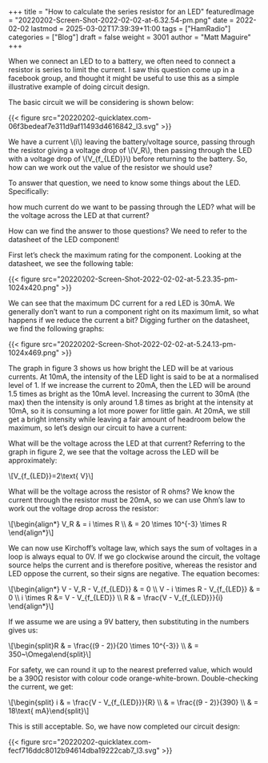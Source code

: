 +++
title = "How to calculate the series resistor for an LED"
featuredImage = "20220202-Screen-Shot-2022-02-02-at-6.32.54-pm.png"
date = 2022-02-02
lastmod = 2025-03-02T17:39:39+11:00
tags = ["HamRadio"]
categories = ["Blog"]
draft = false
weight = 3001
author = "Matt Maguire"
+++

When we connect an LED to to a battery, we often need to connect a resistor is series to limit the current. I saw this question come up in a facebook group, and thought it might be useful to use this as a simple illustrative example of doing circuit design.

The basic circuit we will be considering is shown below:

{{< figure src="20220202-quicklatex.com-06f3bedeaf7e311d9af11493d4616842_l3.svg" >}}

We have a current \\(i\\) leaving the battery/voltage source, passing through the resistor giving a voltage drop of \\(V\_R\\), then passing through the LED with a voltage drop of \\(V\_{f\_{LED}}\\) before returning to the battery. So, how can we work out the value of the resistor we should use?

To answer that question, we need to know some things about the LED. Specifically:

how much current do we want to be passing through the LED?
what will be the voltage across the LED at that current?

How can we find the answer to those questions? We need to refer to the datasheet of the LED component!

First let’s check the maximum rating for the component. Looking at the datasheet, we see the following table:

{{< figure src="20220202-Screen-Shot-2022-02-02-at-5.23.35-pm-1024x420.png" >}}

We can see that the maximum DC current for a red LED is 30mA. We generally don’t want to run a component right on its maximum limit, so what happens if we reduce the current a bit? Digging further on the datasheet, we find the following graphs:

{{< figure src="20220202-Screen-Shot-2022-02-02-at-5.24.13-pm-1024x469.png" >}}

The graph in figure 3 shows us how bright the LED will be at various currents. At 10mA, the intensity of the LED light is said to be at a normalised level of 1. If we increase the current to 20mA, then the LED will be around 1.5 times as bright as the 10mA level. Increasing the current to 30mA (the max) then the intensity is only around 1.8 times as bright at the intensity at 10mA, so it is consuming a lot more power for little gain. At 20mA, we still get a bright intensity while leaving a fair amount of headroom below the maximum, so let’s design our circuit to have a current:

What will be the voltage across the LED at that current? Referring to the graph in figure 2, we see that the voltage across the LED will be approximately:

\\[V\_{f\_{LED}}=2\text{ V}\\]

What will be the voltage across the resistor of R ohms? We know the current through the resistor must be 20mA, so we can use Ohm’s law to work out the voltage drop across the resistor:

\\[\begin{align\*}
        V\_R & = i \times R \\\\
        & = 20 \times 10^{-3} \times R
        \end{align\*}\\]

We can now use Kirchoff’s voltage law, which says the sum of voltages in a loop is always equal to 0V. If we go clockwise around the circuit, the voltage source helps the current and is therefore positive, whereas the resistor and LED oppose the current, so their signs are negative. The equation becomes:

\\[\begin{align\*}
        V - V\_R - V\_{f\_{LED}} & = 0 \\\\
        V - i \times R - V\_{f\_{LED}} & = 0 \\\\
        i \times R &= V - V\_{f\_{LED}} \\\\
        R & = \frac{V - V\_{f\_{LED}}}{i}
        \end{align\*}\\]

If we assume we are using a 9V battery, then substituting in the numbers gives us:

\\[\begin{split}R & = \frac{(9 - 2)}{20 \times 10^{-3}} \\\ & = 350~\Omega\end{split}\\]

For safety, we can round it up to the nearest preferred value, which would be a 390&Omega; resistor with colour code orange-white-brown. Double-checking the current, we get:

\\[\begin{split} i & = \frac{V - V\_{f\_{LED}}}{R} \\\\
    & = \frac{(9 - 2)}{390} \\\\
    & = 18\text{ mA}\end{split}\\]

This is still acceptable. So, we have now completed our circuit design:

{{< figure src="20220202-quicklatex.com-fecf716ddc8012b94614dba19222cab7_l3.svg" >}}
